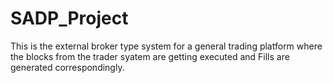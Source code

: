 # SADP_Project

This is the external broker type system for a general trading platform 
where the blocks from the trader syatem are getting executed and Fills 
are generated correspondingly.
